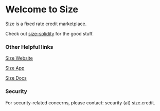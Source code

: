 # Welcome to Size

Size is a fixed rate credit marketplace. 

Check out [size-solidity](https://github.com/SizeCredit/size-solidity) for the good stuff.

### Other Helpful links

[Size Website](https://size.credit)

[Size App](https://app.size.credit)

[Size Docs](https://docs.size.credit)

### Security

For security-related concerns, please contact: security (at) size.credit.
